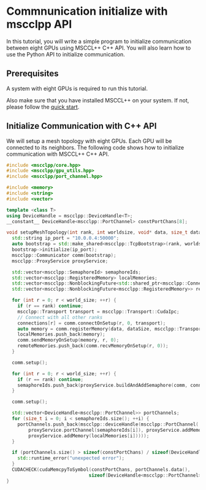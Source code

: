 # Commnunication initialize with mscclpp API

In this tutorial, you will write a simple program to initialize communication between eight GPUs using MSCCL++ C++ API. You will also learn how to use the Python API to initialize communication.

## Prerequisites
A system with eight GPUs is required to run this tutorial.

Also make sure that you have installed MSCCL++ on your system. If not, please follow the [quick start](../quickstart.md).

## Initialize Communication with C++ API
We will setup a mesh topology with eight GPUs. Each GPU will be connected to its neighbors. The following code shows how to initialize communication with MSCCL++ C++ API.

```cpp
#include <mscclpp/core.hpp>
#include <mscclpp/gpu_utils.hpp>
#include <mscclpp/port_channel.hpp>

#include <memory>
#include <string>
#include <vector>

template <class T>
using DeviceHandle = mscclpp::DeviceHandle<T>;
__constant__ DeviceHandle<mscclpp::PortChannel> constPortChans[8];

void setupMeshTopology(int rank, int worldsize, void* data, size_t dataSize) {
  std::string ip_port = "10.0.0.4:50000";
  auto bootstrap = std::make_shared<mscclpp::TcpBootstrap>(rank, worldsize);
  bootstrap->initialize(ip_port);
  mscclpp::Communicator comm(bootstrap);
  mscclpp::ProxyService proxyService;

  std::vector<mscclpp::SemaphoreId> semaphoreIds;
  std::vector<mscclpp::RegisteredMemory> localMemories;
  std::vector<mscclpp::NonblockingFuture<std::shared_ptr<mscclpp::Connection>>> connections(world_size);
  std::vector<mscclpp::NonblockingFuture<mscclpp::RegisteredMemory>> remoteMemories;

  for (int r = 0; r < world_size; ++r) {
    if (r == rank) continue;
    mscclpp::Transport transport = mscclpp::Transport::CudaIpc;
    // Connect with all other ranks
    connections[r] = comm.connectOnSetup(r, 0, transport);
    auto memory = comm.registerMemory(data, dataSize, mscclpp::Transport::CudaIpc | ibTransport);
    localMemories.push_back(memory);
    comm.sendMemoryOnSetup(memory, r, 0);
    remoteMemories.push_back(comm.recvMemoryOnSetup(r, 0));
  }

  comm.setup();

  for (int r = 0; r < world_size; ++r) {
    if (r == rank) continue;
    semaphoreIds.push_back(proxyService.buildAndAddSemaphore(comm, connections[r].get()));
  }

  comm.setup();

  std::vector<DeviceHandle<mscclpp::PortChannel>> portChannels;
  for (size_t i = 0; i < semaphoreIds.size(); ++i) {
    portChannels.push_back(mscclpp::deviceHandle(mscclpp::PortChannel(
        proxyService.portChannel(semaphoreIds[i]), proxyService.addMemory(remoteMemories[i].get()),
        proxyService.addMemory(localMemories[i]))));
  }

  if (portChannels.size() > sizeof(constPortChans) / sizeof(DeviceHandle<mscclpp::PortChannel>)) {
    std::runtime_error("unexpected error");
  }
  CUDACHECK(cudaMemcpyToSymbol(constPortChans, portChannels.data(),
                              sizeof(DeviceHandle<mscclpp::PortChannel>) * portChannels.size()));
}
```
